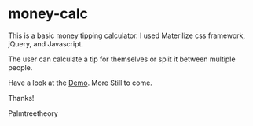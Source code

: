 # money-calc

This is a basic money tipping calculator. I used Materilize css framework, jQuery, and Javascript. 

The user can calculate a tip for themselves or split it between multiple people. 

Have a look at the <a href="http://codepen.io/palmtreetheory/pen/zoRMLg">Demo</a>. More Still to come. 

Thanks!

Palmtreetheory
